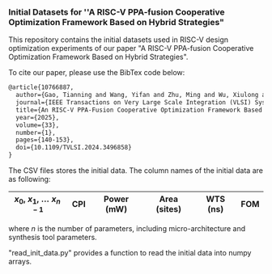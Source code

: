 ### Initial Datasets for ''A RISC-V PPA-fusion Cooperative Optimization Framework Based on Hybrid Strategies"

This repository contains the initial datasets used in RISC-V design optimization experiments of our paper "A RISC-V PPA-fusion Cooperative Optimization Framework Based on Hybrid Strategies". 

To cite our paper, please use the BibTex code below:

```latex
@article{10766887,
  author={Gao, Tianning and Wang, Yifan and Zhu, Ming and Wu, Xiulong and Zhou, Dian and Bi, Zhaori},
  journal={IEEE Transactions on Very Large Scale Integration (VLSI) Systems}, 
  title={An RISC-V PPA-Fusion Cooperative Optimization Framework Based on Hybrid Strategies}, 
  year={2025},
  volume={33},
  number={1},
  pages={140-153},
  doi={10.1109/TVLSI.2024.3496858}
}
```

The CSV files stores the initial data. The column names of the initial data are as following:

| **$x_0$, $x_1$, $\dots$ $x_{n-1}$** | CPI  | Power (mW) | Area (sites) | WTS (ns) | FOM  |
| ----------------------------------- | ---- | ---------- | ------------ | -------- | ---- |

where $n$​ is the number of parameters, including micro-architecture and synthesis tool parameters.

"read_init_data.py" provides a function to read the initial data into numpy arrays.

